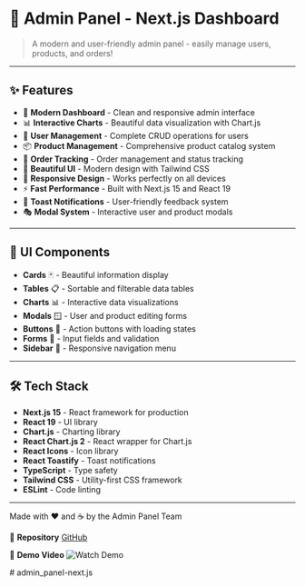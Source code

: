 # 🚀 Admin Panel - Next.js Dashboard

> A modern and user-friendly admin panel - easily manage users, products, and orders!
---

## ✨ Features

- 🎯 **Modern Dashboard** - Clean and responsive admin interface
- 📊 **Interactive Charts** - Beautiful data visualization with Chart.js
- 👥 **User Management** - Complete CRUD operations for users
- 📦 **Product Management** - Comprehensive product catalog system
- 🛒 **Order Tracking** - Order management and status tracking
- 🎨 **Beautiful UI** - Modern design with Tailwind CSS
- 📱 **Responsive Design** - Works perfectly on all devices
- ⚡ **Fast Performance** - Built with Next.js 15 and React 19
- 🔔 **Toast Notifications** - User-friendly feedback system
- 🎭 **Modal System** - Interactive user and product modals
---

## 🎨 UI Components

- **Cards** 🃏 - Beautiful information display
- **Tables** 📋 - Sortable and filterable data tables
- **Charts** 📊 - Interactive data visualizations
- **Modals** 🪟 - User and product editing forms
- **Buttons** 🔘 - Action buttons with loading states
- **Forms** 📝 - Input fields and validation
- **Sidebar** 📱 - Responsive navigation menu
---

## 🛠️ Tech Stack

- **Next.js 15** - React framework for production
- **React 19** - UI library
- **Chart.js** - Charting library
- **React Chart.js 2** - React wrapper for Chart.js
- **React Icons** - Icon library
- **React Toastify** - Toast notifications
- **TypeScript** - Type safety
- **Tailwind CSS** - Utility-first CSS framework
- **ESLint** - Code linting
---

<p>Made with ❤️ and ☕ by the Admin Panel Team</p>

📁 **Repository**
[GitHub]()

🎥 **Demo Video**
![Watch Demo](admin.gif)

#   a d m i n _ p a n e l - n e x t . j s  
 